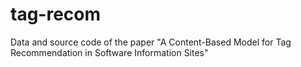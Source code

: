 # tag-recom
Data and source code of the paper "A Content-Based Model for Tag Recommendation in Software Information Sites"
